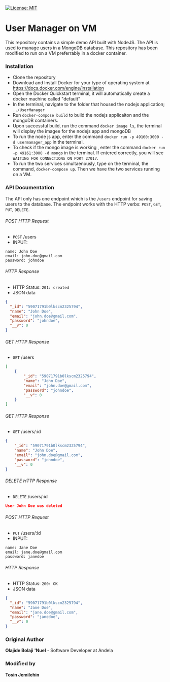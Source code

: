 [![License: MIT](https://img.shields.io/badge/License-MIT-yellow.svg)](https://opensource.org/licenses/MIT)

# User Manager on VM

This repository contains a simple demo API built with NodeJS.
The API is used to manage users in a MongoDB database. This repository has been modified to run on a VM preferrably in a docker container.

### Installation
* Clone the repository
* Download and Install Docker for your type of operating system at https://docs.docker.com/engine/installation
* Open the Docker Quickstart terminal, it will automatically create a docker machine called "default"
* In the terminal, navigate to the folder that housed the nodejs application; `../UserManager`
* Run `docker-compose build` to build the nodejs applicaiton and the mongoDB containers.
* Upon successful build, run the command `docker image ls`, the terminal will display the imagee for the nodejs app and mongoDB
* To run the node js app, enter the command `docker run -p 49160:3000 -d usermanager_app` in the terminal.
* To check if the mongo image is working , enter the command `docker run -p 49161:3000 -d mongo` in the terminal. If entered correctly, you will see `WAITING FOR CONNECTIONS ON PORT 27017`.
* To run the two services simultaenously, type on the terminal, the command, `docker-compose up`. Then we have the two services running on a VM.


### API Documentation
The API only has one endpoint which is the `/users` endpoint for saving users to the database. The endpoint works with the HTTP verbs: `POST`, `GET`, `PUT`, `DELETE`.

###### POST HTTP Request
-   `POST` /users
-   INPUT:
```x-form-url-encoded
name: John Doe
email: john.doe@gmail.com
password: johndoe
```

###### HTTP Response

-   HTTP Status: `201: created`
-   JSON data
```json
{
  "_id": "59071791b0lkscm2325794",
  "name": "John Doe",
  "email": "john.doe@gmail.com",
  "password": "johndoe",
  "__v": 0
}
```

###### GET HTTP Response
-   `GET` /users

```json
[
    {
        "_id": "59071791b0lkscm2325794",
        "name": "John Doe",
        "email": "john.doe@gmail.com",
        "password": "johndoe",
        "__v": 0
    }
]
```

###### GET HTTP Response
-   `GET` /users/:id

```json
{
    "_id": "59071791b0lkscm2325794",
    "name": "John Doe",
    "email": "john.doe@gmail.com",
    "password": "johndoe",
    "__v": 0
}
```

###### DELETE HTTP Response
-   `DELETE` /users/:id

```json
User John Doe was deleted
```

###### POST HTTP Request
-   `PUT` /users/:id
-   INPUT:
```x-form-url-encoded
name: Jane Doe
email: jane.doe@gmail.com
password: janedoe
```

###### HTTP Response

-   HTTP Status: `200: OK`
-   JSON data
```json
{
  "_id": "59071791b0lkscm2325794",
  "name": "Jane Doe",
  "email": "jane.doe@gmail.com",
  "password": "janedoe",
  "__v": 0
}
```



### Original Author
**Olajide Bolaji 'Nuel** - Software Developer at Andela

### Modified by
**Tosin Jemilehin**
